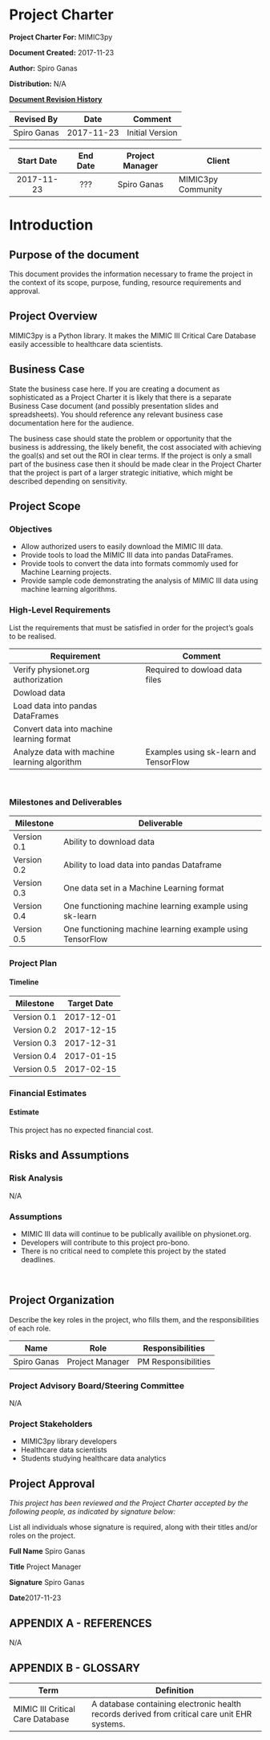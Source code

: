 # Project Charter
  
**Project Charter For:**  MIMIC3py

**Document Created:** 2017-11-23

**Author:** Spiro Ganas

**Distribution:** N/A

<u>**Document Revision History**</u>

| Revised By       | Date           | Comment               |
| -----------------|:--------------:|:---------------------:|
| Spiro Ganas | 2017-11-23  | Initial Version |

		
| Start Date | End Date    | Project Manager | Client      |
| :---------:|:-----------:| :--------------:| ------------|
|2017-11-23	|???  | Spiro Ganas| MIMIC3py Community |

# Introduction

## Purpose of the document


This document provides the information necessary to frame the project in the context of its scope, purpose, funding, resource requirements and approval. 

## Project Overview
MIMIC3py is a Python library.  It makes the MIMIC III Critical Care Database easily accessible to healthcare data scientists.

## Business Case
State the business case here. If you are creating a document as sophisticated as a Project Charter it is likely that there is a separate Business Case document (and possibly presentation slides and spreadsheets). You should reference any relevant business case documentation here for the audience. 

The business case should state the problem or opportunity that the business is addressing, the likely benefit, the cost associated with achieving the goal(s) and set out the ROI in clear terms. If the project is only a small part of the business case then it should be made clear in the Project Charter that the project is part of a larger strategic initiative, which might be described depending on sensitivity. 

## Project Scope

### Objectives

* Allow authorized users to easily download the MIMIC III data.
* Provide tools to load the MIMIC III data into pandas DataFrames.
* Provide tools to convert the data into formats commomly used for Machine Learning projects.
* Provide sample code demonstrating the analysis of MIMIC III data using machine learning algorithms.

### High-Level Requirements
List the requirements that must be satisfied in order for the project’s goals to be realised.

| Requirement   | Comment                         |   
| ------------- |---------------------------------| 
|Verify physionet.org authorization             |Required to dowload data files|
|Dowload data                                   |                            |
|Load data into pandas DataFrames               |                             |
|Convert data into machine learning format      |                             |
|Analyze data with machine learning algorithm   |Examples using sk-learn and TensorFlow                             |


 
### Milestones and Deliverables


| Milestone     | Deliverable                                                         |   
| ------------- |---------------------------------------------------------------------| 
|Version 0.1    |Ability to download data                                             |
|Version 0.2    |Ability to load data into pandas Dataframe                           |
|Version 0.3    |One data set in a Machine Learning format                            |
|Version 0.4    |One functioning machine learning example using sk-learn              |
|Version 0.5    |One functioning machine learning example using TensorFlow            |

### Project Plan

#### Timeline
| Milestone     | Target Date                                                       |   
| ------------- |---------------------------------------------------------------------| 
|Version 0.1    |2017-12-01                                            |
|Version 0.2    |2017-12-15                         |
|Version 0.3    |2017-12-31                            |
|Version 0.4    |2017-01-15            |
|Version 0.5    |2017-02-15           |

### Financial Estimates
#### Estimate
This project has no expected financial cost.  

## Risks and Assumptions
### Risk Analysis
N/A

### Assumptions
* MIMIC III data will continue to be publically availible on physionet.org.
* Developers will contribute to this project pro-bono.
* There is no critical need to complete this project by the stated deadlines.



 
## Project Organization
Describe the key roles in the project, who fills them, and the responsibilities of each role.
 
| Name      | Role              | Responsibilities         |   
| --------- |-------------------|--------------------------| 
|Spiro Ganas    | Project Manager	  | PM Responsibilities      |

 



### Project Advisory Board/Steering Committee
N/A
### Project Stakeholders
* MIMIC3py library developers
* Healthcare data scientists
* Students studying healthcare data analytics

## Project Approval

*This project has been reviewed and the Project Charter accepted by the following people, as indicated by signature below:*

List all individuals whose signature is required, along with their titles and/or roles on the project.

**Full Name**  Spiro Ganas

**Title** Project Manager

**Signature** Spiro Ganas

**Date**2017-11-23



## APPENDIX A - REFERENCES
N/A

## APPENDIX B - GLOSSARY
| Term                    | Definition                       |   
| ------------------------|----------------------------------| 
|MIMIC III Critical Care Database|A database containing electronic health records derived from critical care unit EHR systems.     |



